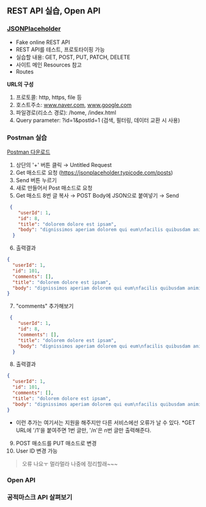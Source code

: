 ## REST API 실습, Open API
### [JSONPlaceholder](https://jsonplaceholder.typicode.com/)
* Fake online REST API
* REST API를 테스트, 프로토타이핑 가능
* 실습할 내용: GET, POST, PUT, PATCH, DELETE
* 사이트 메인 Resources 참고
* Routes

**URL의 구성**
1. 프로토콜: http, https, file 등
2. 호스트주소: www.naver.com, www.google.com
3. 파일경로(리소스 경로): /home, /index.html
4. Query parameter: ?id=1&postld=1 (검색, 필터링, 데이터 교환 시 사용)

### Postman 실습
[Postman 다운로드](https://www.postman.com/downloads/)
1. 상단의 '+' 버튼 클릭 → Untitled Request
2. Get 매소드로 요청 (https://jsonplaceholder.typicode.com/posts)
3. Send 버튼 누르기
4. 새로 만들어서 Post 매소드로 요청
5. Get 매소드 8번 글 복사 → POST Body에 JSON으로 붙여넣기 → Send
```JSON
 {
    "userId": 1,
    "id": 8,
    "title": "dolorem dolore est ipsam",
    "body": "dignissimos aperiam dolorem qui eum\nfacilis quibusdam animi sint suscipit qui sint possimus cum\nquaerat magni maiores excepturi\nipsam ut commodi dolor voluptatum modi aut vitae"
  }
```

6. 출력결과
```JSON
{
  "userId": 1,
  "id": 101,
  "comments": [],
  "title": "dolorem dolore est ipsam",
  "body": "dignissimos aperiam dolorem qui eum\nfacilis quibusdam animi sint suscipit qui sint possimus cum\nquaerat magni maiores excepturi\nipsam ut commodi dolor voluptatum modi aut vitae"
}
```

7. "comments" 추가해보기
```JSON
 {
    "userId": 1,
    "id": 8,
    "comments": [],
    "title": "dolorem dolore est ipsam",
    "body": "dignissimos aperiam dolorem qui eum\nfacilis quibusdam animi sint suscipit qui sint possimus cum\nquaerat magni maiores excepturi\nipsam ut commodi dolor voluptatum modi aut vitae"
  }
```
8. 출력결과
```JSON
{
  "userId": 1,
  "id": 101,
  "comments": [],
  "title": "dolorem dolore est ipsam",
  "body": "dignissimos aperiam dolorem qui eum\nfacilis quibusdam animi sint suscipit qui sint possimus cum\nquaerat magni maiores excepturi\nipsam ut commodi dolor voluptatum modi aut vitae"
}
```
  * 이런 추가는 여기서는 지원을 해주지만 다른 서비스에선 오류가 날 수 있다.
  *GET URL에 '/1'을 붙여주면 1번 글만, '/n'은 n번 글만 출력해준다.
9. POST 매소드를 PUT 매소드로 변경
10. User ID 변경 가능
> 오류 나요ㅜ
> 멀라멀라 나중에 정리할래~~~

### Open API
### 공적마스크 API 살펴보기
